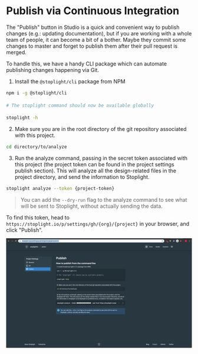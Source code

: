 # Publish via Continuous Integration

The "Publish" button in Studio is a quick and convenient way to publish changes (e.g.: updating documentation), but if you are working with a whole team of people, it can become a bit of a bother. Maybe they commit some changes to master and forget to publish them after their pull request is merged.

To handle this, we have a handy CLI package which can automate publishing changes happening via Git.

1. Install the `@stoplight/cli` package from NPM

```bash
npm i -g @stoplight/cli

# The stoplight command should now be available globally

stoplight -h
```

2. Make sure you are in the root directory of the git repository associated with this project.

```bash
cd directory/to/analyze
```

3. Run the analyze command, passing in the secret token associated with this project (the project token can be found in the project settings publish section). This will analyze all the design-related files in the project directory, and send the information to Stoplight.

```bash
stoplight analyze --token {project-token}
```

> You can add the `--dry-run` flag to the analyze command to see what will be sent to Stoplight, without actually sending the data.

To find this token, head to `https://stoplight.io/p/settings/gh/{org}/{project}` in your browser, and click "Publish".

![A preview of the Publish project settings](../../assets/images/publish-via-cli.png)
